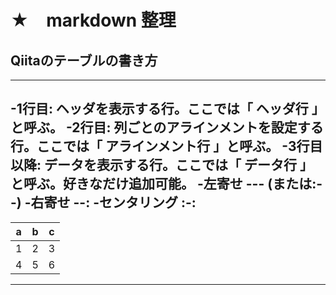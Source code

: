 # ★　markdown 整理

## Qiitaのテーブルの書き方
---
-1行目: ヘッダを表示する行。ここでは「 ヘッダ行 」と呼ぶ。
-2行目: 列ごとのアラインメントを設定する行。ここでは「 アラインメント行 」と呼ぶ。
-3行目以降: データを表示する行。ここでは「 データ行 」と呼ぶ。好きなだけ追加可能。
-左寄せ --- (または:--)
-右寄せ --:
-センタリング :-:
---

|a  |b  |c  |
|---|---|---|
|1  |2  |3  |
|4  |5  |6  |
---
